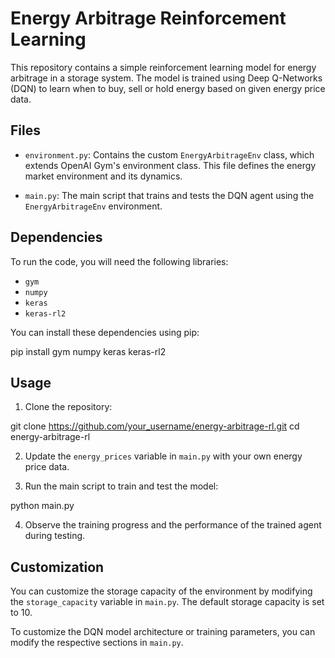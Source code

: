 # Energy Arbitrage Reinforcement Learning

This repository contains a simple reinforcement learning model for energy arbitrage in a storage system. The model is trained using Deep Q-Networks (DQN) to learn when to buy, sell or hold energy based on given energy price data.

## Files

- `environment.py`: Contains the custom `EnergyArbitrageEnv` class, which extends OpenAI Gym's environment class. This file defines the energy market environment and its dynamics.

- `main.py`: The main script that trains and tests the DQN agent using the `EnergyArbitrageEnv` environment.

## Dependencies

To run the code, you will need the following libraries:

- `gym`
- `numpy`
- `keras`
- `keras-rl2`

You can install these dependencies using pip:

pip install gym numpy keras keras-rl2


## Usage

1. Clone the repository:


git clone https://github.com/your_username/energy-arbitrage-rl.git
cd energy-arbitrage-rl


2. Update the `energy_prices` variable in `main.py` with your own energy price data.

3. Run the main script to train and test the model:

python main.py


4. Observe the training progress and the performance of the trained agent during testing.

## Customization

You can customize the storage capacity of the environment by modifying the `storage_capacity` variable in `main.py`. The default storage capacity is set to 10.

To customize the DQN model architecture or training parameters, you can modify the respective sections in `main.py`.



